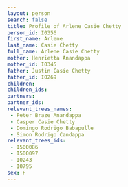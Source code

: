 ```yaml
---
layout: person
search: false
title: Profile of Arlene Casie Chetty
person_id: I0356
first_name: Arlene
last_name: Casie Chetty
full_name: Arlene Casie Chetty
mother: Henrietta Anandappa
mother_id: I0345
father: Justin Casie Chetty
father_id: I0269
children:
children_ids:
partners:
partner_ids:
relevant_trees_names:
 - Peter Braze Anandappa
 - Casper Casie Chetty
 - Domingo Rodrigo Babapulle
 - Simon Rodrigo Candappa
relevant_trees_ids:
 - I500086
 - I500097
 - I0243
 - I0795
sex: F
---
```



